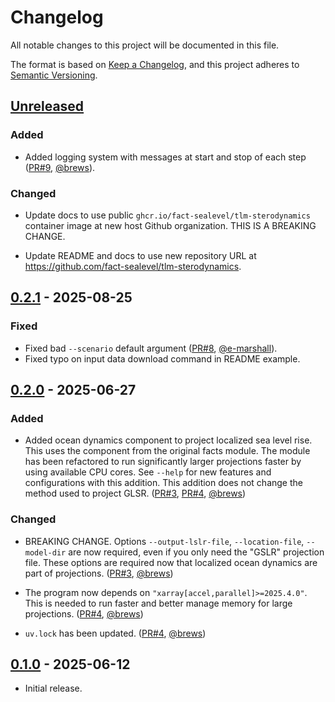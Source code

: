 # Changelog

All notable changes to this project will be documented in this file.

The format is based on [Keep a Changelog](https://keepachangelog.com/en/1.1.0/),
and this project adheres to [Semantic Versioning](https://semver.org/spec/v2.0.0.html).

## [Unreleased]

### Added

- Added logging system with messages at start and stop of each step ([PR#9](https://github.com/fact-sealevel/tlm-sterodynamics/pull/9), [@brews](https://github.com/brews)).

### Changed

- Update docs to use public `ghcr.io/fact-sealevel/tlm-sterodynamics` container image at new host Github organization. THIS IS A BREAKING CHANGE.

- Update README and docs to use new repository URL at https://github.com/fact-sealevel/tlm-sterodynamics.


## [0.2.1] - 2025-08-25

### Fixed

- Fixed bad `--scenario` default argument ([PR#8](https://github.com/fact-sealevel/tlm-sterodynamics/pull/8), [@e-marshall](https://github.com/e-marshall)).
- Fixed typo on input data download command in README example.


## [0.2.0] - 2025-06-27

### Added

- Added ocean dynamics component to project localized sea level rise. This uses the component from the original facts module. The module has been refactored to run significantly larger projections faster by using available CPU cores. See `--help` for new features and configurations with this addition. This addition does not change the method used to project GLSR. ([PR#3](https://github.com/fact-sealevel/tlm-sterodynamics/pull/3), [PR#4](https://github.com/fact-sealevel/tlm-sterodynamics/pull/4), [@brews](https://github.com/brews))

### Changed

- BREAKING CHANGE. Options `--output-lslr-file`, `--location-file`, `--model-dir` are now required, even if you only need the "GSLR" projection file. These options are required now that localized ocean dynamics are part of projections. ([PR#3](https://github.com/fact-sealevel/tlm-sterodynamics/pull/3), [@brews](https://github.com/brews))

- The program now depends on `"xarray[accel,parallel]>=2025.4.0"`. This is needed to run faster and better manage memory for large projections. ([PR#4](https://github.com/fact-sealevel/tlm-sterodynamics/pull/4), [@brews](https://github.com/brews))
- `uv.lock` has been updated. ([PR#4](https://github.com/fact-sealevel/tlm-sterodynamics/pull/4), [@brews](https://github.com/brews))

## [0.1.0] - 2025-06-12

- Initial release.

[Unreleased]: https://github.com/fact-sealevel/tlm-sterodynamics/compare/v0.2.1...HEAD
[0.2.1]: https://github.com/fact-sealevel/tlm-sterodynamics/compare/v0.2.0...v0.2.1
[0.2.0]: https://github.com/fact-sealevel/tlm-sterodynamics/compare/v0.1.0...v0.2.0
[0.1.0]: https://github.com/fact-sealevel/tlm-sterodynamics/releases/tag/v0.1.0
